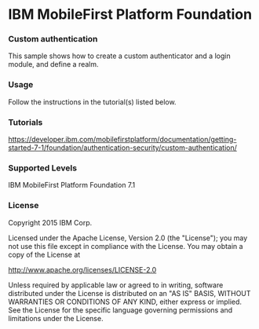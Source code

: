 IBM MobileFirst Platform Foundation
===
### Custom authentication
This sample shows how to create a custom authenticator and a login module, and define a realm.

### Usage
Follow the instructions in the tutorial(s) listed below.

### Tutorials
https://developer.ibm.com/mobilefirstplatform/documentation/getting-started-7-1/foundation/authentication-security/custom-authentication/

### Supported Levels
IBM MobileFirst Platform Foundation 7.1

### License
Copyright 2015 IBM Corp.

Licensed under the Apache License, Version 2.0 (the "License");
you may not use this file except in compliance with the License.
You may obtain a copy of the License at

http://www.apache.org/licenses/LICENSE-2.0

Unless required by applicable law or agreed to in writing, software
distributed under the License is distributed on an "AS IS" BASIS,
WITHOUT WARRANTIES OR CONDITIONS OF ANY KIND, either express or implied.
See the License for the specific language governing permissions and
limitations under the License.
